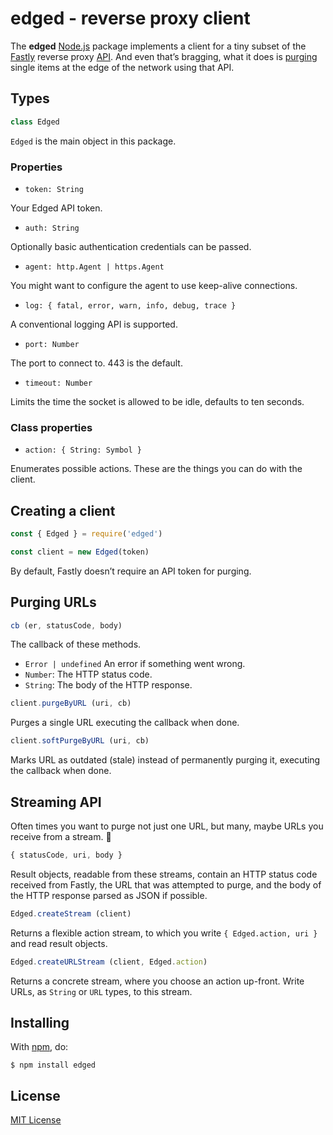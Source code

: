 # edged - reverse proxy client

The **edged** [Node.js](https://nodejs.org) package implements a client for a tiny subset of the [Fastly](https://fastly.com/) reverse proxy [API](https://docs.fastly.com/api). And even that’s bragging, what it does is [purging](https://docs.fastly.com/guides/purging/) single items at the edge of the network using that API.

## Types

```js
class Edged
```

`Edged` is the main object in this package.

### Properties

- `token: String`

Your Edged API token.

- `auth: String`

Optionally basic authentication credentials can be passed.

- `agent: http.Agent | https.Agent`

You might want to configure the agent to use keep-alive connections.

- `log: { fatal, error, warn, info, debug, trace }`

A conventional logging API is supported.

- `port: Number`

The port to connect to. 443 is the default.

- `timeout: Number`

Limits the time the socket is allowed to be idle, defaults to ten seconds.

### Class properties

- `action: { String: Symbol }`

Enumerates possible actions. These are the things you can do with the client.

## Creating a client

```js
const { Edged } = require('edged')

const client = new Edged(token)
```

By default, Fastly doesn’t require an API token for purging.

## Purging URLs

```js
cb (er, statusCode, body)
```

The callback of these methods.

- `Error | undefined` An error if something went wrong.
- `Number`: The HTTP status code.
- `String`: The body of the HTTP response.

```js
client.purgeByURL (uri, cb)
```

Purges a single URL executing the callback when done.

```js
client.softPurgeByURL (uri, cb)
```

Marks URL as outdated (stale) instead of permanently purging it, executing the callback when done.

## Streaming API

Often times you want to purge not just one URL, but many, maybe URLs you receive from a stream. 🚰

```js
{ statusCode, uri, body }
```

Result objects, readable from these streams, contain an HTTP status code received from Fastly, the URL that was attempted to purge, and the body of the HTTP response parsed as JSON if possible.

```js
Edged.createStream (client)
```

Returns a flexible action stream, to which you write  `{ Edged.action, uri }` and read result objects.

```js
Edged.createURLStream (client, Edged.action)
```

Returns a concrete stream, where you choose an action up-front. Write URLs, as `String` or `URL` types, to this stream.

## Installing

With [npm](https://www.npmjs.com/package/edged), do:

```
$ npm install edged
```

## License

[MIT License](https://github.com/michaelnisi/edged/blob/master/LICENSE)
